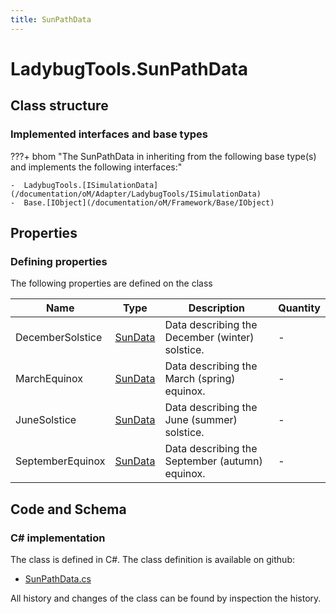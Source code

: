 ```yaml
---
title: SunPathData
---
```


# LadybugTools.SunPathData



## Class structure

### Implemented interfaces and base types

???+ bhom "The SunPathData in inheriting from the following base type(s) and implements the following interfaces:"

    -  LadybugTools.[ISimulationData](/documentation/oM/Adapter/LadybugTools/ISimulationData)
    -  Base.[IObject](/documentation/oM/Framework/Base/IObject)


## Properties



### Defining properties

The following properties are defined on the class

| Name             | Type             | Description      | Quantity         |
|------------------|------------------|------------------|------------------|
| DecemberSolstice | [SunData](/documentation/oM/Adapter/LadybugTools/SunData) | Data describing the December (winter) solstice. | - |
| MarchEquinox | [SunData](/documentation/oM/Adapter/LadybugTools/SunData) | Data describing the March (spring) equinox. | - |
| JuneSolstice | [SunData](/documentation/oM/Adapter/LadybugTools/SunData) | Data describing the June (summer) solstice. | - |
| SeptemberEquinox | [SunData](/documentation/oM/Adapter/LadybugTools/SunData) | Data describing the September (autumn) equinox. | - |


## Code and Schema

### C# implementation

The class is defined in C#. The class definition is available on github:

- [SunPathData.cs](https://github.com/BHoM/LadybugTools_Toolkit/blob/develop/LadybugTools_oM/MetaData/SunPathData.cs)

All history and changes of the class can be found by inspection the history.
